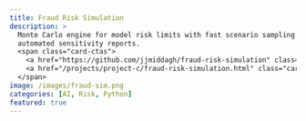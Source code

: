 ```yaml
---
title: Fraud Risk Simulation
description: >
  Monte Carlo engine for model risk limits with fast scenario sampling and
  automated sensitivity reports.
  <span class="card-ctas">
    <a href="https://github.com/jjmiddagh/fraud-risk-simulation" class="card-cta">View repo →</a>
    <a href="/projects/project-c/fraud-risk-simulation.html" class="card-cta secondary">Case study →</a>
  </span>
image: /images/fraud-sim.png
categories: [AI, Risk, Python]
featured: true
---
```

